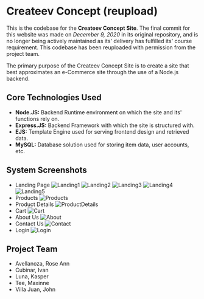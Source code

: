 # Createev Concept (reupload)

This is the codebase for the **Createev Concept Site**. The final commit for this website was made on _December 9, 2020_ in its original repository, and is no longer being actively maintained as its' delivery has fulfilled its' course requirement. This codebase has been reuploaded with permission from the project team.

The primary purpose of the Createev Concept Site is to create a site that best approximates an e-Commerce site through the use of a Node.js backend.

## Core Technologies Used

- **Node.JS:** Backend Runtime environment on which the site and its' functions rely on.
- **Express.JS:** Backend Framework with which the site is structured with.
- **EJS:** Template Engine used for serving frontend design and retrieved data.
- **MySQL:** Database solution used for storing item data, user accounts, etc.

## System Screenshots

- Landing Page
  ![Landing1](https://res.cloudinary.com/dy9kcczqb/image/upload/v1632108895/portfolio-createevIMAGES/landing1_tndhdf.png)
  ![Landing2](https://res.cloudinary.com/dy9kcczqb/image/upload/v1632108895/portfolio-createevIMAGES/landing2_eqpqo9.png)
  ![Landing3](https://res.cloudinary.com/dy9kcczqb/image/upload/v1632108895/portfolio-createevIMAGES/landing3_g7lw8k.png)
  ![Landing4](https://res.cloudinary.com/dy9kcczqb/image/upload/v1632108895/portfolio-createevIMAGES/landing4_k06bsp.png)
  ![Landing5](https://res.cloudinary.com/dy9kcczqb/image/upload/v1632108894/portfolio-createevIMAGES/landing5_v4bxef.png)
- Products
![Products](https://res.cloudinary.com/dy9kcczqb/image/upload/v1632108896/portfolio-createevIMAGES/products_hgl4zv.png)
- Product Details
![ProductDetails](https://res.cloudinary.com/dy9kcczqb/image/upload/v1632108896/portfolio-createevIMAGES/productdetails_l9shxh.png)
- Cart
![Cart](https://res.cloudinary.com/dy9kcczqb/image/upload/v1632108896/portfolio-createevIMAGES/cart_axqkco.png)
- About Us
![About](https://res.cloudinary.com/dy9kcczqb/image/upload/v1632108898/portfolio-createevIMAGES/about_qtq7mf.png)
- Contact Us
![Contact](https://res.cloudinary.com/dy9kcczqb/image/upload/v1632108896/portfolio-createevIMAGES/contact_ojnlyt.png)
- Login 
![Login](https://res.cloudinary.com/dy9kcczqb/image/upload/v1632108897/portfolio-createevIMAGES/login_ycnvxw.png)

## Project Team

- Avellanoza, Rose Ann
- Cubinar, Ivan
- Luna, Kasper
- Tee, Maxinne
- Villa Juan, John
